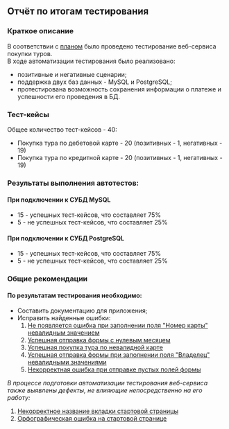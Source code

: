 ## Отчёт по итогам тестирования

### Краткое описание

В соответствии с [планом](https://github.com/IlyaaIvanovv/QA_Diploma/blob/main/docs/Plan.md) было проведено тестирование веб-сервиса покупки туров.\
В ходе автоматизации тестирования было реализовано:
- позитивные и негативные сценарии;
- поддержка двух баз данных - MySQL и PostgreSQL;
- протестирована возможность сохранения информации о платеже и успешности его проведения в БД.

### Тест-кейсы

Общее количество тест-кейсов - 40:

- Покупка тура по дебетовой карте - 20 (позитивных - 1, негативных - 19)
- Покупка тура по кредитной карте - 20 (позитивных - 1, негативных - 19)

### Результаты выполнения автотестов:
#### При подключении к СУБД MySQL



- 15 - успешных тест-кейсов, что составляет 75%
- 5 - не успешных тест-кейсов, что составляет 25%

#### При подключении к СУБД PostgreSQL



- 15 - успешных тест-кейсов, что составляет 75%
- 5 - не успешных тест-кейсов, что составляет 25%

### Общие рекомендации

#### По результатам тестирования необходимо:

- Составить документацию для приложения;
- Исправить найденные ошибки:
  1. [Не появляется ошибка при заполнении поля "Номер карты" невалидным значением](https://github.com/IlyaaIvanovv/QA_Diploma/issues/1)
  2. [Успешная отправка формы с нулевым месяцем](https://github.com/IlyaaIvanovv/QA_Diploma/issues/2)
  3. [Успешная покупка тура по невалидной карте](https://github.com/IlyaaIvanovv/QA_Diploma/issues/3)
  4. [Успешная отправка формы при заполнении поля "Владелец" невалидными значениями](https://github.com/IlyaaIvanovv/QA_Diploma/issues/4)
  5. [Некорректная ошибка при отправке пустых полей формы](https://github.com/IlyaaIvanovv/QA_Diploma/issues/7)

*В процессе подготовки автоматизации тестирования веб-сервиса также выявлены дефекты, не влияющие непосредственно на его работу:*
1. [Некорректное название вкладки стартовой страницы](https://github.com/IlyaaIvanovv/QA_Diploma/issues/5)
2. [Орфографическая ошибка на стартовой странице](https://github.com/IlyaaIvanovv/QA_Diploma/issues/6)